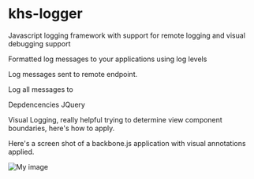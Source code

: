 khs-logger
==========

Javascript logging framework with support for remote logging and visual debugging support

Formatted log messages to your applications using log levels 


Log messages sent to remote endpoint.

Log all messages to 

Depdencencies JQuery 


Visual Logging, really helpful trying to determine view component boundaries, here's how to apply.

Here's a screen shot of a backbone.js application with visual annotations applied.

![My image](https://raw.github.com/in-the-keyhole/khs-logger/master/screen.png)
